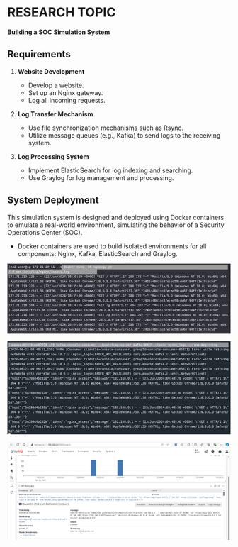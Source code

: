 # RESEARCH TOPIC

**Building a SOC Simulation System**

## Requirements

1. **Website Development**
   - Develop a website.
   - Set up an Nginx gateway.
   - Log all incoming requests.

2. **Log Transfer Mechanism**
   - Use file synchronization mechanisms such as Rsync.
   - Utilize message queues (e.g., Kafka) to send logs to the receiving system.

3. **Log Processing System**
   - Implement ElasticSearch for log indexing and searching.
   - Use Graylog for log management and processing.

## System Deployment

This simulation system is designed and deployed using Docker containers to emulate a real-world environment, simulating the behavior of a Security Operations Center (SOC).

- Docker containers are used to build isolated environments for all components: Nginx, Kafka, ElasticSearch and Graylog.

![ alt text](/overview1.jpg)

![ alt text](/overview2.jpg)

![ alt text](/overview3.jpg)

